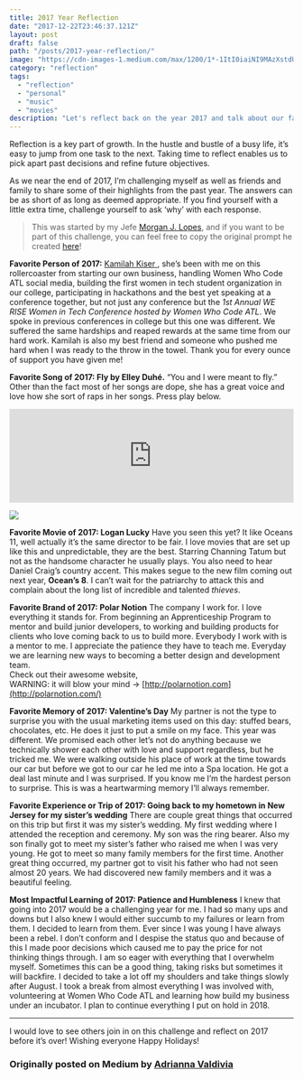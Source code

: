 ```yaml
---
title: 2017 Year Reflection
date: "2017-12-22T23:46:37.121Z"
layout: post
draft: false
path: "/posts/2017-year-reflection/"
image: "https://cdn-images-1.medium.com/max/1200/1*-1ItI0iaiNI9MAzXstdUJg.jpeg"
category: "reflection"
tags:
  - "reflection"
  - "personal"
  - "music"
  - "movies"
description: "Let's reflect back on the year 2017 and talk about our favorite things. Here are mine."
---
```


Reflection is a key part of growth. In the hustle and bustle of a busy life,
it’s easy to jump from one task to the next. Taking time to reflect enables us
to pick apart past decisions and refine future objectives.

As we near the end of 2017, I’m challenging myself as well as friends and family
to share some of their highlights from the past year. The answers can be as
short of as long as deemed appropriate. If you find yourself with a little extra
time, challenge yourself to ask ‘why’ with each response.

> This was started by my Jefe [Morgan J. Lopes](https://medium.com/@MorganJLopes),
> and if you want to be part of this challenge, you can feel free to copy the
> original prompt he created
> [here](https://medium.com/@MorganJLopes/the-final-challenge-of-2017-ad9ce77d19de)!

**Favorite Person of 2017:**
[Kamilah Kiser ](https://medium.com/@KamilahKiser),
she’s been with me on this rollercoaster from starting our own business,
handling Women Who Code ATL social media, building the first women in tech
student organization in our college, participating in hackathons and the best
yet speaking at a conference together, but not just any conference but the _1st
Annual WE RISE Women in Tech Conference hosted by Women Who Code ATL_. We spoke
in previous conferences in college but this one was different. We suffered the
same hardships and reaped rewards at the same time from our hard work. Kamilah
is also my best friend and someone who pushed me hard when I was ready to the
throw in the towel. Thank you for every ounce of support you have given me!

**Favorite Song of 2017: Fly by Elley Duhé.**
“You and I were meant to fly.” <br>
Other than the fact most of her songs are dope, she has a great voice and love
how she sort of raps in her songs. Press play below.

<center><iframe width="100%" height="166" scrolling="no" frameborder="no" src="https://w.soundcloud.com/player/?url=https%3A//api.soundcloud.com/tracks/333146107&amp;color=ff5500"></iframe></center>

![](https://cdn-images-1.medium.com/max/1200/1*-1ItI0iaiNI9MAzXstdUJg.jpeg)

**Favorite Movie of 2017: Logan Lucky**
Have you seen this yet? It like Oceans
11, well actually it’s the same director to be fair. I love movies that are set
up like this and unpredictable, they are the best. Starring Channing Tatum but
not as the handsome character he usually plays. You also need to hear Daniel
Craig’s country accent. This makes segue to the new film coming out next year,
**Ocean’s 8**. I can’t wait for the patriarchy to attack this and complain about
the long list of incredible and talented _thieves_.

**Favorite Brand of 2017: Polar Notion**
The company I work for. I love
everything it stands for. From beginning an Apprenticeship Program to mentor and
build junior developers, to working and building products for clients who love
coming back to us to build more. Everybody I work with is a mentor to me. I
appreciate the patience they have to teach me. Everyday we are learning new ways
to becoming a better design and development team. <br> Check out their awesome
website, <br> WARNING: it will blow your mind →
[http://polarnotion.com](http://polarnotion.com/)

**Favorite Memory of 2017: Valentine’s Day**
My partner is not the type to surprise you with the usual marketing items used on this day: stuffed bears, chocolates, etc. He does it just to put a smile on my face. This year was
different. We promised each other let’s not do anything because we technically
shower each other with love and support regardless, but he tricked me. We were
walking outside his place of work at the time towards our car but before we got
to our car he led me into a Spa location. He got a deal last minute and I was
surprised. If you know me I’m the hardest person to surprise. This is was a
heartwarming memory I’ll always remember.

**Favorite Experience or Trip of 2017: Going back to my hometown in New Jersey
for my sister’s wedding**
There are couple great things that occurred on this trip but first it was my sister’s wedding. My first wedding where I attended the reception and ceremony. My son was the ring bearer. Also my son finally got to meet my sister’s father who raised me when I was very young. He got to meet so
many family members for the first time. Another great thing occurred, my partner
got to visit his father who had not seen almost 20 years. We had discovered new
family members and it was a beautiful feeling.

**Most Impactful Learning of 2017: Patience and Humbleness**
I knew that going into 2017 would be a challenging year for me. I had so many ups and downs but I
also knew I would either succumb to my failures or learn from them. I decided to
learn from them. Ever since I was young I have always been a rebel. I don’t
conform and I despise the status quo and because of this I made poor decisions
which caused me to pay the price for not thinking things through. I am so eager
with everything that I overwhelm myself. Sometimes this can be a good thing,
taking risks but sometimes it will backfire. I decided to take a lot off my
shoulders and take things slowly after August. I took a break from almost
everything I was involved with, volunteering at Women Who Code ATL and learning
how build my business under an incubator. I plan to continue everything I put on
hold in 2018.

---

I would love to see others join in on this challenge and reflect on 2017 before
it’s over! Wishing everyone Happy Holidays!

### Originally posted on Medium by [Adrianna Valdivia](https://medium.com/@adrianna.valdivia)
